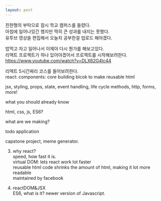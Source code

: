 ```yaml
---
layout: post
---
```



친한형의 부탁으로 잠시 학교 캠퍼스를 들렸다.  
아침에 일어나있긴 했지만 딱히 큰 성과를 내지는 못했다.  
유투브 영상을 편집해서 오늘치 공부한걸 업로드 해야겠다.  

밥먹고 자고 일어나서 이제야 다시 뭔가를 해보고있다.  
리액트 프로젝트가 하나 있어야겠어서 프로젝트를 시작해보려한다.  
https://www.youtube.com/watch?v=DLX62G4lc44  

리엑트 5시간짜리 코스를 들어보려한다.  
react: components: core building blcok to make reusable html  

jsx, styling, props, state, event handling, life cycle methods, http, forms, more!  

what you should already know  

html, css, js, ES6?  

what are we making?  

todo application  


capstone project, meme generator.


3. why react?  
speed, how fast it is.  
virtual DOM: lets react work lot faster  
reusable html code shrinks the amount of html, making it lot more readable  
maintained by facebook  

4. reactDOM&JSX  
ES6, what is it? newer version of Javascript.

